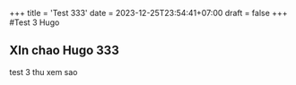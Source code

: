 +++
title = 'Test 333'
date = 2023-12-25T23:54:41+07:00
draft = false
+++
#Test 3 Hugo
## XIn chao Hugo 333
test 3 thu xem sao